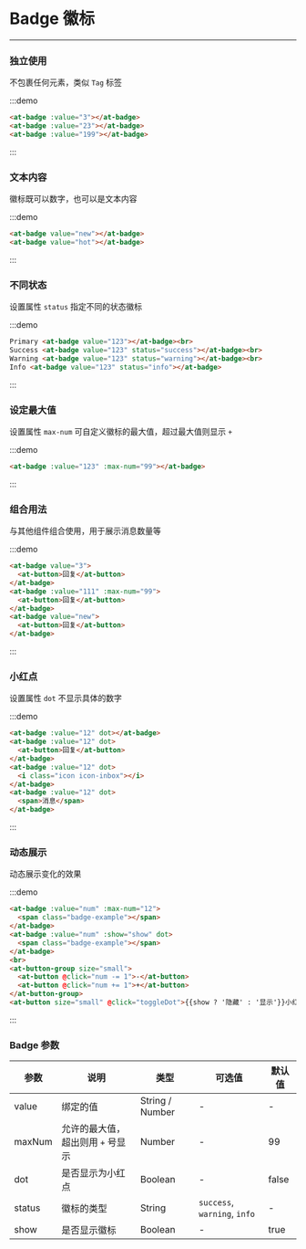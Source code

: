 
# Badge 徽标

----

### 独立使用

不包裹任何元素，类似 `Tag` 标签

:::demo
```html
<at-badge :value="3"></at-badge>
<at-badge :value="23"></at-badge>
<at-badge :value="199"></at-badge>
```
:::

### 文本内容

徽标既可以数字，也可以是文本内容

:::demo
```html
<at-badge value="new"></at-badge>
<at-badge value="hot"></at-badge>
```
:::

### 不同状态

设置属性 `status` 指定不同的状态徽标

:::demo
```html
Primary <at-badge value="123"></at-badge><br>
Success <at-badge value="123" status="success"></at-badge><br>
Warning <at-badge value="123" status="warning"></at-badge><br>
Info <at-badge value="123" status="info"></at-badge>
```
:::

### 设定最大值

设置属性 `max-num` 可自定义徽标的最大值，超过最大值则显示 `+`

:::demo
```html
<at-badge :value="123" :max-num="99"></at-badge>
```
:::

### 组合用法

与其他组件组合使用，用于展示消息数量等

:::demo
```html
<at-badge value="3">
  <at-button>回复</at-button>
</at-badge>
<at-badge :value="111" :max-num="99">
  <at-button>回复</at-button>
</at-badge>
<at-badge value="new">
  <at-button>回复</at-button>
</at-badge>
```
:::

### 小红点

设置属性 `dot` 不显示具体的数字

:::demo
```html
<at-badge :value="12" dot></at-badge>
<at-badge :value="12" dot>
  <at-button>回复</at-button>
</at-badge>
<at-badge :value="12" dot>
  <i class="icon icon-inbox"></i>
</at-badge>
<at-badge :value="12" dot>
  <span>消息</span>
</at-badge>
```
:::

### 动态展示

动态展示变化的效果

:::demo
```html
<at-badge :value="num" :max-num="12">
  <span class="badge-example"></span>
</at-badge>
<at-badge :value="num" :show="show" dot>
  <span class="badge-example"></span>
</at-badge>
<br>
<at-button-group size="small">
  <at-button @click="num -= 1">-</at-button>
  <at-button @click="num += 1">+</at-button>
</at-button-group>
<at-button size="small" @click="toggleDot">{{show ? '隐藏' : '显示'}}小红点</at-button>
```
:::

### Badge 参数

| 参数      | 说明          | 类型      | 可选值                           | 默认值  |
|---------- |-------------- |---------- |--------------------------------  |-------- |
| value | 绑定的值 | String / Number | - | - |
| maxNum | 允许的最大值，超出则用 `+` 号显示 | Number | - | 99 |
| dot | 是否显示为小红点 | Boolean | - | false |
| status | 徽标的类型 | String | `success`, `warning`, `info` | - |
| show | 是否显示徽标 | Boolean | - | true |

<script>
export default {
  data() {
    return {
      num: 3,
      show: true
    }
  },
  methods: {
    toggleDot() {
      this.show = !this.show
    }
  }
}
</script>

<style lang="scss" scoped>
  .badge-example {
    display: inline-block;
    width: 32px;
    height: 32px;
    border-radius: 6px;
    background: #EEE;
    cursor: pointer;
  }
  .at-badge + .at-badge {
    margin-left: 24px;
  }
</style>

